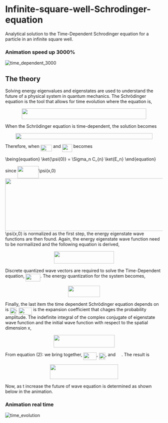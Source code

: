 # Infinite-square-well-Schrodinger-equation
Analytical solution to the Time-Dependent Schrodinger equation for a particle in an infinite square well.

### Animation speed up 3000%
![time_dependent_3000](https://github.com/timothypholmes/Infinite-square-well-Schrodinger-equation/blob/master/time_dependent_3000.gif)

## The theory

Solving energy eigenvalues and eigenstates are used to understand the future of a physical system in quantum mechanics. The Schrödinger equation is the tool that allows for time evolution where the equation is,

<p align="center"><img src="/tex/d84c8f8ee4e3aa8882761665bdb2ee09.svg?invert_in_darkmode&sanitize=true" align=middle width=398.66734710000003pt height=33.81208709999999pt/></p>

When the Schrödinger equation is time-dependent, the solution becomes

<p align="center"><img src="/tex/3436aa1412a9f1263c8cf53cb314561e.svg?invert_in_darkmode&sanitize=true" align=middle width=437.2538907pt height=19.526994300000002pt/></p>

Therefore, when <img src="/tex/477a717e18587a5e8605780ca167c322.svg?invert_in_darkmode&sanitize=true" align=middle width=36.07293689999999pt height=21.18721440000001pt/> and <img src="/tex/08fbd8ec77aff96736a2f25a1ea90009.svg?invert_in_darkmode&sanitize=true" align=middle width=32.30223149999999pt height=24.65753399999998pt/> becomes

\being{equation}
\ket{\psi(0)} = \Sigma_n C_{n} \ket{E_n}
\end{equation}

since <img src="/tex/7e371e5bfb5c2c6f4f36d5ea24f1f488.svg?invert_in_darkmode&sanitize=true" align=middle width=67.58008619999998pt height=39.45205440000001pt/>\psi(x,0)<img src="/tex/b6bfc1ac7fa018c628b2dac4f9d06efd.svg?invert_in_darkmode&sanitize=true" align=middle width=1623.9040933499998pt height=167.4436797pt/>\psi(x,0) is normalized as the first step, the energy eigenstate wave functions are then found. Again, the energy eigenstate wave function need to be normailized and the following equation is derived,

<p align="center"><img src="/tex/754f1d0c7311297aa8de8ebe13cb160a.svg?invert_in_darkmode&sanitize=true" align=middle width=191.49886304999998pt height=39.452455349999994pt/></p>

Discrete quantized wave vectors are required to solve the Time-Dependent equation, <img src="/tex/65388eac83fde2cd79458efe154770d5.svg?invert_in_darkmode&sanitize=true" align=middle width=46.719990899999985pt height=24.65753399999998pt/>. The energy quantization for the system becomes,

<p align="center"><img src="/tex/eac2ec04d6bb17cbb83a4a670dd86600.svg?invert_in_darkmode&sanitize=true" align=middle width=102.3433653pt height=35.77743345pt/></p>

Finally, the last item the time dependent Schrödinger equation depends on is <img src="/tex/269df1b24837e284ec791de3ae768620.svg?invert_in_darkmode&sanitize=true" align=middle width=19.87487204999999pt height=22.465723500000017pt/>. <img src="/tex/86d578c943ecac4e464bf04be86c4b7b.svg?invert_in_darkmode&sanitize=true" align=middle width=42.882704699999984pt height=22.465723500000017pt/> is the expansion coefficient that chages the probability amplitude. The indefinite integral of the complex conjugate of eigenstate wave function and the initial wave function with respect to the spatial dimension x,

<p align="center"><img src="/tex/6bcd611f13835943a5dc1545b9eaec6c.svg?invert_in_darkmode&sanitize=true" align=middle width=195.01161405pt height=39.61228755pt/></p>

From equation (2): we bring together, <img src="/tex/fb02ec93ec494888822d01225b9c0ccc.svg?invert_in_darkmode&sanitize=true" align=middle width=41.881791599999985pt height=24.65753399999998pt/>, <img src="/tex/c01241b79d48a987aa4a4fbc5b05808a.svg?invert_in_darkmode&sanitize=true" align=middle width=20.26074269999999pt height=22.465723500000017pt/>, and <img src="/tex/fe6a8e7ea5ac601d9dd986902ca41d13.svg?invert_in_darkmode&sanitize=true" align=middle width=15.239827349999992pt height=14.15524440000002pt/>. The result is

<p align="center"><img src="/tex/5b91acd54e1af2411b569c559a41190e.svg?invert_in_darkmode&sanitize=true" align=middle width=217.72847744999996pt height=46.867754999999995pt/></p>

Now, as t increase the future of wave equation is determined as shown below in the animation. 

### Animation real time
![time_evolution](https://github.com/timothypholmes/Infinite-square-well-Schrodinger-equation/blob/master/time_evolution.gif)
